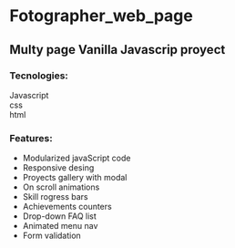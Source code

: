 # Fotographer_web_page
## Multy page Vanilla Javascrip proyect

### Tecnologies:
Javascript  
css  
html  

### Features:
+ Modularized javaScript code  
+ Responsive desing  
+ Proyects gallery with modal  
+ On scroll animations  
+ Skill rogress bars  
+ Achievements counters  
+ Drop-down FAQ list  
+ Animated menu nav  
+ Form validation  
